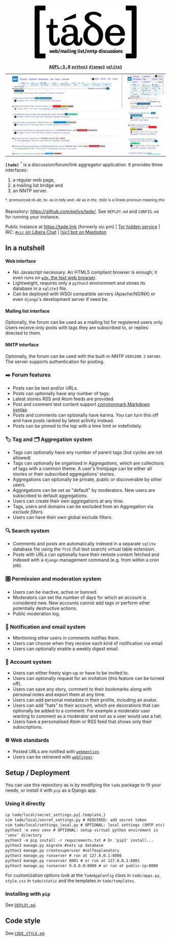 <p align="center">
<img alt="tade - web/mailing list/nntp discussions" title="tade - web/mailing list/nntp discussions" width="321" height="166" src="./tade_logo.svg">
</p>

<p align="center">
<a href="https://github.com/epilys/tade/blob/main/LICENSE"><kbd><b>AGPL-3.0</b></kbd></a> <a href="https://www.python.org/" rel="nofollow"><kbd><b><code>python3</code></b></kbd></a> <a href="https://www.djangoproject.com/" rel="nofollow"><kbd><b><code>django3</code></b></kbd></a> <a href="https://sqlite.org" rel="nofollow"><kbd><b><code>sqlite3</code></b></kbd></a>
</p>

<table align="center">
	<tbody>
		<tr>
			<td><kbd><img src="./screenshot-frontpage.webp?raw=true" alt="frontpage screenshot" title="frontpage screenshot" width="363" height="250"/></kbd></td>
			<td><kbd><img src="./screenshot-frontpage-mobile.webp?raw=true" alt="frontpage on mobile screenshot" width="115" height="250"/></kbd></td>
		</tr>
	</tbody>
</table>

<strong><code>[tade]</code></strong> <sup>†</sup> is a discussion/forum/link aggregator application. It provides three interfaces:

1. a regular web page,
2. a mailing list bridge and
3. an NNTP server.

<sup>†. pronounced *tA-de*, *ta*- as in *tally* and -*de* as in *the*. *τάδε* is a Greek pronoun meaning *this*</sup>

Repository: https://github.com/epilys/tade/. See `DEPLOY.md` and `CONFIG.md` for running your instance.

Public instance at https://tade.link (formerly sic.pm) | [Tor hidden service](http://sicpm3hp7dtrwhmf4qlelycqlvie6flqa5qnjnt3snok5xydvxhs4xyd.onion/) | IRC: [`#sic` on Libera Chat](https://libera.chat/) | [[sic] bot on Mastodon](https://botsin.space/@sic)

## In a nutshell

#### Web interface

- No Javascript necessary. An HTML5 compliant browser is enough; it even runs on [`w3m`, the text web browser](http://w3m.sourceforge.net/).
- Lightweight, requires only a `python3` environment and stores its database in a `sqlite3` file.
- Can be deployed with WSGI compatible servers (Apache/NGINX) or even `django`'s development server if need be.

#### Mailing list interface

Optionally, the forum can be used as a mailing list for registered users only. Users receive only posts with tags they are subscribed to, or replies directed to them.

#### NNTP interface

Optionally, the forum can be used with the built-in NNTP `VERSION 2` server. The server supports authentication for posting.

### ✒️ Forum features

- Posts can be text and/or URLs.
- Posts can optionally have any number of tags.
- Latest stories RSS and Atom feeds are provided.
- Post and comment text content support [commonmark Markdown syntax](https://commonmark.org/).
- Posts and comments can optionally have karma. You can turn this off and have posts ranked by latest activity instead.
- Posts can be pinned to the top with a time limit or indefinitely.

### 🏷️ Tag and 🗂️ Aggregation system

- Tags can optionally have any number of parent tags (but cycles are not allowed)
- Tags can optionally be organised in _Aggregations_, which are collections of tags with a common theme. A user's frontpage can be either all stories or their subscribed aggregations' stories.
- Aggregations can optionally be private, public or discoverable by other users.
- Aggregations can be set as "default" by moderators. New users are subscribed to default aggregations.
- Users can create their own aggregations at any time.
- Tags, users and domains can be excluded from an Aggregation via _exclude filters_.
- Users can have their own global exclude filters.

### 🔍 Search system

- Comments and posts are automatically indexed in a separate `sqlite` database file using the `fts5` (full text search) virtual table extension.
- Posts with URLs can optionally have their remote content fetched and indexed with a `django` management command (e.g. from within a cron job).

### 🎛️ Permission and moderation system

- Users can be inactive, active or banned.
- Moderators can set the number of days for which an account is considered new. New accounts cannot add tags or perform other potentially destructive actions.
- Public moderation log.

### 📨 Notification and email system

- Mentioning other users in comments notifies them.
- Users can choose when they receive each kind of notification via email
- Users can optionally enable a weekly digest email.

### 👥 Account system

- Users can either freely sign-up or have to be invited to.
- Users can optionally request for an invitation (this feature can be turned off).
- Users can save any story, comment to their bookmarks along with personal notes and export them at any time.
- Users can add personal metadata in their profile, including an avatar.
- Users can add "hats" to their account, which are decorations that can optionally be added to a comment. For example a moderator user wanting to comment as a moderator and not as a user would use a hat.
- Users have a personalised Atom or RSS feed that shows only their subscriptions.

### 🌐 Web standards

- Posted URLs are notified with [`webmention`](https://www.w3.org/TR/webmention/).
- Users can be retrieved with [`webfinger`](https://webfinger.net/).


## Setup / Deployment

You can use this repository as is by modifying the `tade` package to fit your needs, or install it with `pip` as a Django app.

### Using it directly

```shell
cp tade/local/secret_settings.py{.template,}
vim tade/local/secret_settings.py # REQUIRED: add secret token
vim tade/local/settings_local.py # OPTIONAL: local settings (SMTP etc)
python3 -m venv venv # OPTIONAL: setup virtual python enviroment in 'venv' directory
python3 -m pip install -r requirements.txt # Or 'pip3' install...
python3 manage.py migrate #sets up database
python3 manage.py createsuperuser #selfexplanatory
python3 manage.py runserver # run at 127.0.0.1:8000
python3 manage.py runserver 8001 # or run at 127.0.0.1:8001
python3 manage.py runserver 0.0.0.0:8000 # or run at public-ip:8000
```

For customization options look at the `TadeAppConfig` class in `tade/apps.py`, `style.css` in `tade/static` and the templates in `tade/templates`.

### Installing with `pip`

See [`DEPLOY.md`](DEPLOY.md).

## Code style

See [`CODE_STYLE.md`](CODE_STYLE.md).
